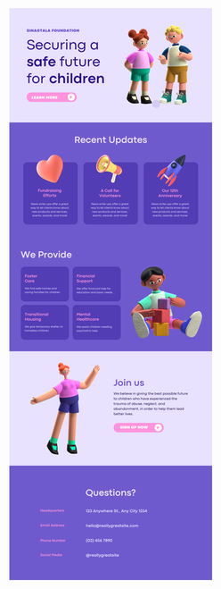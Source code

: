![template](https://raw.githubusercontent.com/ShriIraCatalog/resources-two/refs/heads/master/2025/04/20/20250420043409.png)
